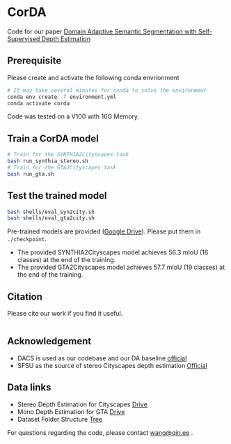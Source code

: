 # CorDA
Code for our paper [Domain Adaptive Semantic Segmentation with Self-Supervised Depth Estimation](https://arxiv.org/pdf/) 

## Prerequisite
Please create and activate the following conda envrionment 
```bash
# It may take several minutes for conda to solve the environment
conda env create -f environment.yml
conda activate corda 
```
Code was tested on a V100 with 16G Memory.

## Train a CorDA model
```bash
# Train for the SYNTHIA2Cityscapes task
bash run_synthia_stereo.sh
# Train for the GTA2Cityscapes task
bash run_gta.sh
```

## Test the trained model
```bash
bash shells/eval_syn2city.sh
bash shells/eval_gta2city.sh
```
Pre-trained models are provided ([Google Drive](https://drive.google.com/file/d/1yYV5O7In2sgYKA9cY8-12p9VdyWtRuFH/view?usp=sharing)). Please put them in `./checkpoint`. 

+ The provided SYNTHIA2Cityscapes model achieves 56.3 mIoU (16 classes) at the end of the training. 
+ The provided GTA2Cityscapes model achieves 57.7 mIoU (19 classes) at the end of the training.

## Citation
Please cite our work if you find it useful.
```bibtex

```

## Acknowledgement 
+ DACS is used as our codebase and  our DA baseline [official](https://github.com/vikolss/DACS) 
+ SFSU as the source of stereo Cityscapes depth estimation [Official](https://people.ee.ethz.ch/~csakarid/SFSU_synthetic/) 

## Data links
+ Stereo Depth Estimation for Cityscapes [Drive](http://zh.qin.ee/depth/city_stereo_depth.zip)
+ Mono Depth Estimation for GTA [Drive](http://matrix.qin.ee/depth/gta_mono_depth.zip)
+ Dataset Folder Structure [Tree](./extra/data_tree)


For questions regarding the code, please contact wang@qin.ee .
